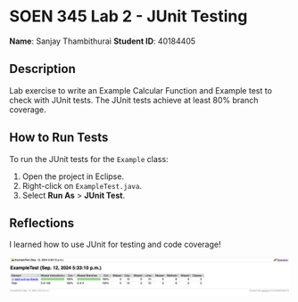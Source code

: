 # SOEN 345 Lab 2 - JUnit Testing

**Name**: Sanjay Thambithurai 
**Student ID**: 40184405 

## Description

Lab exercise to write an Example Calcular Function and Example test to check with JUnit tests. The JUnit tests achieve at least 80% branch coverage.


## How to Run Tests

To run the JUnit tests for the `Example` class:
1. Open the project in Eclipse.
2. Right-click on `ExampleTest.java`.
3. Select **Run As** > **JUnit Test**.

## Reflections

I learned how to use JUnit for testing and code coverage!

![Branch Coverage](branch_coverage.png)


